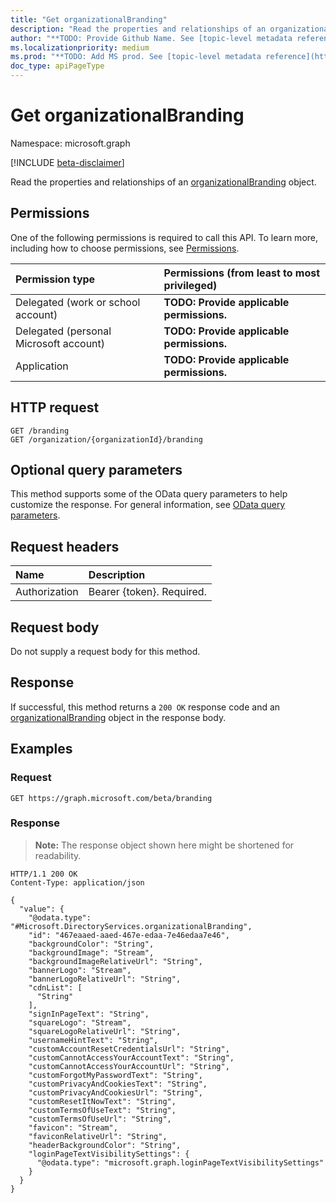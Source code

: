 ```yaml
---
title: "Get organizationalBranding"
description: "Read the properties and relationships of an organizationalBranding object."
author: "**TODO: Provide Github Name. See [topic-level metadata reference](https://msgo.azurewebsites.net/add/document/guidelines/metadata.html#topic-level-metadata)**"
ms.localizationpriority: medium
ms.prod: "**TODO: Add MS prod. See [topic-level metadata reference](https://msgo.azurewebsites.net/add/document/guidelines/metadata.html#topic-level-metadata)**"
doc_type: apiPageType
---
```


# Get organizationalBranding
Namespace: microsoft.graph

[!INCLUDE [beta-disclaimer](../../includes/beta-disclaimer.md)]

Read the properties and relationships of an [organizationalBranding](../resources/organizationalbranding.md) object.

## Permissions
One of the following permissions is required to call this API. To learn more, including how to choose permissions, see [Permissions](/graph/permissions-reference).

|Permission type|Permissions (from least to most privileged)|
|:---|:---|
|Delegated (work or school account)|**TODO: Provide applicable permissions.**|
|Delegated (personal Microsoft account)|**TODO: Provide applicable permissions.**|
|Application|**TODO: Provide applicable permissions.**|

## HTTP request

<!-- {
  "blockType": "ignored"
}
-->
``` http
GET /branding
GET /organization/{organizationId}/branding
```

## Optional query parameters
This method supports some of the OData query parameters to help customize the response. For general information, see [OData query parameters](/graph/query-parameters).

## Request headers
|Name|Description|
|:---|:---|
|Authorization|Bearer {token}. Required.|

## Request body
Do not supply a request body for this method.

## Response

If successful, this method returns a `200 OK` response code and an [organizationalBranding](../resources/organizationalbranding.md) object in the response body.

## Examples

### Request
<!-- {
  "blockType": "request",
  "name": "get_organizationalbranding"
}
-->
``` http
GET https://graph.microsoft.com/beta/branding
```


### Response
>**Note:** The response object shown here might be shortened for readability.
<!-- {
  "blockType": "response",
  "truncated": true,
  "@odata.type": "Microsoft.DirectoryServices.organizationalBranding"
}
-->
``` http
HTTP/1.1 200 OK
Content-Type: application/json

{
  "value": {
    "@odata.type": "#Microsoft.DirectoryServices.organizationalBranding",
    "id": "467eaaed-aaed-467e-edaa-7e46edaa7e46",
    "backgroundColor": "String",
    "backgroundImage": "Stream",
    "backgroundImageRelativeUrl": "String",
    "bannerLogo": "Stream",
    "bannerLogoRelativeUrl": "String",
    "cdnList": [
      "String"
    ],
    "signInPageText": "String",
    "squareLogo": "Stream",
    "squareLogoRelativeUrl": "String",
    "usernameHintText": "String",
    "customAccountResetCredentialsUrl": "String",
    "customCannotAccessYourAccountText": "String",
    "customCannotAccessYourAccountUrl": "String",
    "customForgotMyPasswordText": "String",
    "customPrivacyAndCookiesText": "String",
    "customPrivacyAndCookiesUrl": "String",
    "customResetItNowText": "String",
    "customTermsOfUseText": "String",
    "customTermsOfUseUrl": "String",
    "favicon": "Stream",
    "faviconRelativeUrl": "String",
    "headerBackgroundColor": "String",
    "loginPageTextVisibilitySettings": {
      "@odata.type": "microsoft.graph.loginPageTextVisibilitySettings"
    }
  }
}
```

